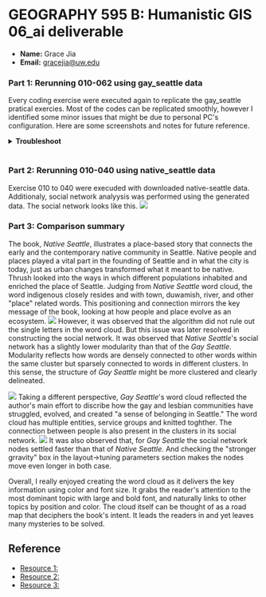 # GEOGRAPHY 595 B: Humanistic GIS 06_ai deliverable

- **Name:** Grace Jia
- **Email:** gracejia@uw.edu

### Part 1: Rerunning 010-062 using gay_seattle data
Every coding exercise were executed again to replicate the gay_seattle pratical exercies. Most of the codes can be replicated smoothly, however I identified some minor issues that might be due to personal PC's configuration. Here are some screenshots and notes for future reference.
<details>
  <summary><b>Troubleshoot</b></summary>

1. [package installation](https://github.com/gracejia513/06_ai_deliverable/blob/main/Troubleshoot01.png?raw=true) The extra package spacy can be downloaded using !python -m spacy download en_core_web_sm

2. [drive mount](https://github.com/gracejia513/06_ai_deliverable/blob/main/Troubleshoot02.png?raw=true) It is better to mount to personal Google drive than that of using UW's email

3. [missing font](https://github.com/gracejia513/06_ai_deliverable/blob/main/Troubleshoot03.png?raw=true) verdana.ttf was missing in the asset. 

</details>
<br/>

### Part 2: Rerunning 010-040 using native_seattle data
Exercise 010 to 040 were execuded with downloaded native-seattle data. Additionaly, social network analyysis was performed using the generated data.
The social network looks like this.
![](https://github.com/gracejia513/06_ai_deliverable/blob/main/native_seattle_gephi.png)


### Part 3: Comparison summary
The book, *Native Seattle*, illustrates a place-based story that connects the early and the contemporary native community in Seattle. Native people and places played a vital part in the founding of Seattle and in what the city is today, just as urban changes transformed what it meant to be native. Thrush looked into the ways in which different populations inhabited and enriched the place of Seattle. Judging from *Native Seattle* word cloud, the word indigenous closely resides and with town, duwamish, river, and other "place" related words. This positioning and connection mirrors the key message of the book, looking at how people and place evolve as an ecosystem. 
![](https://github.com/gracejia513/06_ai_deliverable/blob/main/img/native-seattle.png)
However, it was observed that the algorithm did not rule out the single letters in the word cloud. But this issue was later resolved in constructing the social network. It was observed that *Native Seattle*'s social network has a slightly lower modularity than that of the *Gay Seattle*. Modularity reflects how words are densely connected to other words within the same cluster but sparsely connected to words in different clusters. In this sense, the structure of *Gay Seattle* might be more clustered and clearly delineated.  

![](https://github.com/gracejia513/06_ai_deliverable/blob/main/img/gay-seattle-Grace.png)
Taking a different perspective, *Gay Seattle*'s word cloud reflected the author's main effort to discribe how the gay and lesbian communities have struggled, evolved, and created "a sense of belonging in Seattle." The word cloud has multiple entities, service groups and knitted toghther. The connection between people is also present in the clusters in its social network.
![](https://github.com/gracejia513/06_ai_deliverable/blob/main/gay_seattle_gephi.png)
It was also observed that, for *Gay Seattle* the social network nodes settled faster than that of *Native Seattle*. And checking the "stronger grravity" box in the layout->tuning parameters section makes the nodes move even longer in both case. 

Overall, I really enjoyed creating the word cloud as it delivers the key information using color and font size. It grabs the reader's attention to the most dominant topic with large and bold font, and naturally links to other topics by position and color. The cloud itself can be thought of as a road map that deciphers the book's intent. It leads the readers in and yet leaves many mysteries to be solved.


## Reference
- [Resource 1:](https://github.com/jakobzhao/geog595/tree/master/06_ai)
- [Resource 2:](https://www.goodreads.com/book/show/562626.Native_Seattle)
- [Resource 3:](https://www.goodreads.com/en/book/show/1252504.Gay_Seattle)
